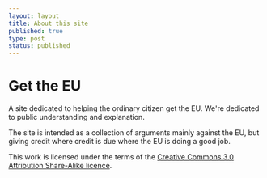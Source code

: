 ```yaml
---
layout: layout
title: About this site
published: true
type: post
status: published
---
```


Get the EU
==========

A site dedicated to helping the ordinary citizen get the EU. We're
dedicated to public understanding and explanation.

The site is intended as a collection of arguments mainly against the
EU, but giving credit where credit is due where the EU is doing a good
job.

This work is licensed under the terms of the [Creative Commons 3.0
Attribution Share-Alike licence](http://creativecommons.org/licenses/by-sa/3.0/).
